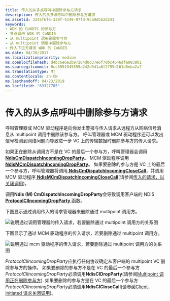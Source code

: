 ```yaml
---
title: 传入的从多点呼叫中删除参与方请求
description: 传入的从多点呼叫中删除参与方请求
ms.assetid: 3345f6f6-339f-4349-97fd-9ca9d5b2d241
keywords:
- WDK 的 CoNDIS 的参与方
- 多点调用 WDK 的 CoNDIS
- 从 multipoint 调用删除参与方
- 从 multipoint 调用中删除参与方
- 传入下拉方请求 WDK 的 CoNDIS
ms.date: 04/20/2017
ms.localizationpriority: medium
ms.openlocfilehash: d4bc6e6e2b97264d0d37e6f70bc4646dfa0939b1
ms.sourcegitcommit: 0cc5051945559a242d941a6f2799d161d8eba2a7
ms.translationtype: MT
ms.contentlocale: zh-CN
ms.lasthandoff: 04/23/2019
ms.locfileid: "63327785"
---
```

# <a name="incoming-request-to-drop-a-party-from-a-multipoint-call"></a>传入的从多点呼叫中删除参与方请求





呼叫管理器或 MCM 驱动程序是向你发出警报与传入请求从远程方从网络信号消息从 multipoint 调用中删除该参与方。 呼叫管理器或 MCM 驱动程序还可以发出信号检测到网络问题而导致进一步 VC 上的传输数据时删除参与方的传入请求。

如果正在删除从调用方不是在 VC 的最后一个参与方，呼叫管理器会调用[ **NdisCmDispatchIncomingDropParty**](https://msdn.microsoft.com/library/windows/hardware/ff561672)。 MCM 驱动程序调用[ **NdisMCmDispatchIncomingDropParty**](https://msdn.microsoft.com/library/windows/hardware/ff563542)。 如果要删除的参与方是 VC 上的最后一个参与方，呼叫管理器将调用[ **NdisCmDispatchIncomingCloseCall**](https://msdn.microsoft.com/library/windows/hardware/ff561670)，并调用 MCM 驱动程序[ **NdisMCmDispatchIncomingCloseCall**](https://msdn.microsoft.com/library/windows/hardware/ff563541)(请参阅[传入的请求，以关闭调用](incoming-request-to-close-a-call.md))。

调用**Ndis (M) CmDispatchIncomingDropParty**会导致调用客户端的 NDIS [ **ProtocolClIncomingDropParty** ](https://msdn.microsoft.com/library/windows/hardware/ff570231)函数。

下图显示通过调用传入的请求管理器来删除通过 multipoint 调用方。

![说明通过调用管理器的传入请求，若要删除通过 multipoint 调用方的关系图](images/cm-19.png)

下图显示了通过 MCM 驱动程序的传入请求，若要删除通过 multipoint 调用方。

![说明通过 mcm 驱动程序的传入请求，若要删除通过 multipoint 调用方的关系图](images/fig1-19.png)

*ProtocolClIncomingDropParty*应执行任何协议确定从客户端的 multipoint VC 删除参与方的操作。 如果要删除的参与方不是在 VC 的最后一个参与方*ProtocolClIncomingDropParty*必须调用**NdisClDropParty**(请参阅[Multipoint 调用正在删除参与方](dropping-a-party-from-a-multipoint-call.md)). 如果要删除的参与方是在 VC 的最后一个参与方*ProtocolClIncomingDropParty*必须调用**NdisClCloseCall**(请参阅[Client-Initiated 请求关闭调用](client-initiated-request-to-close-a-call.md))。

 

 





